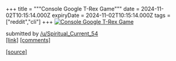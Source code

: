 +++
title = """Console Google T-Rex Game"""
date = 2024-11-02T10:15:14.000Z
expiryDate = 2024-11-02T10:15:14.000Z
tags = ["reddit","cli"]
+++
[![Console Google T-Rex Game](https://preview.redd.it/we0z34rdrgyd1.jpeg?width=320&crop=smart&auto=webp&s=f4d8119f736b7bda9d9dc544fbcada2c4e3b5902 "Console Google T-Rex Game")](https://www.reddit.com/r/commandline/comments/1ghtau5/console_google_trex_game/)

submitted by [/u/Spiritual\_Current\_54](https://www.reddit.com/user/Spiritual_Current_54)  
[\[link\]](https://i.redd.it/we0z34rdrgyd1.jpeg) [\[comments\]](https://www.reddit.com/r/commandline/comments/1ghtau5/console_google_trex_game/)

[[source]](https://www.reddit.com/r/commandline/comments/1ghtau5/console_google_trex_game/)
